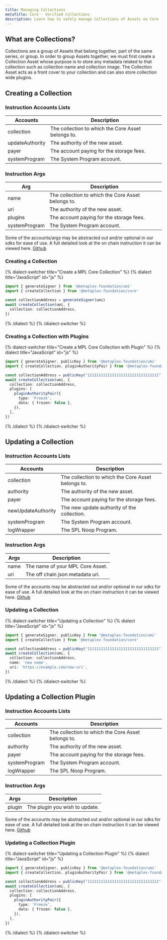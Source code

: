 ```yaml
---
title: Managing Collections
metaTitle: Core - Verified Collections
description: Learn how to safely manage Collections of Assets on Core
---
```


## What are Collections?

Collections are a group of Assets that belong together, part of the same series, or group. In order to group Assets together, we must first create a Collection Asset whose purpose is to store any metadata related to that collection such as collection name and collection image. The Collection Asset acts as a front cover to your collection and can also store collection wide plugins. 

## Creating a Collection

### Instruction Accounts Lists

| Accounts        | Description                                        |
| --------------- | -------------------------------------------------- |
| collection      | The collection to which the Core Asset belongs to. |
| updateAuthority | The authority of the new asset.                    |
| payer           | The account paying for the storage fees.           |
| systemProgram   | The System Program account.                        |

### Instruction Args

| Arg           | Description                                        |
| ------------- | -------------------------------------------------- |
| name          | The collection to which the Core Asset belongs to. |
| uri           | The authority of the new asset.                    |
| plugins       | The account paying for the storage fees.           |
| systemProgram | The System Program account.                        |

Some of the accounts/args may be abstracted out and/or optional in our sdks for ease of use.
A full detailed look at the on chain instruction it can be viewed here. [Github](https://github.com) <!-- TODO -->

### Creating a Collection

{% dialect-switcher title="Create a MPL Core Collection" %}
{% dialect title="JavaScript" id="js" %}

```ts
import { generateSigner } from '@metaplex-foundation/umi'
import { createCollection } from '@metaplex-foundation/core'

const collectionAddress = generateSigner(umi)
await createCollection(umi, {
  collection: collectionAddress,
})
```

{% /dialect %}
{% /dialect-switcher %}

### Creating a Collection with Plugins


{% dialect-switcher title="Create a MPL Core Collection with Plugin" %}
{% dialect title="JavaScript" id="js" %}

```ts
import { generateSigner, publicKey } from '@metaplex-foundation/umi'
import { createCollection, pluginAuthorityPair } from '@metaplex-foundation/core'

const collectionAddress = publicKey("11111111111111111111111111111111") // Replace this with your collection address! 
await createCollection(umi, {
  collection: collectionAddress,
  plugins: [
    pluginAuthorityPair({
      type: 'Freeze',
      data: { frozen: false },
    }),
  ],
})
```

{% /dialect %}
{% /dialect-switcher %}

## Updating a Collection

### Instruction Accounts Lists

| Accounts           | Description                                        |
| ------------------ | -------------------------------------------------- |
| collection         | The collection to which the Core Asset belongs to. |
| authority          | The authority of the new asset.                    |
| payer              | The account paying for the storage fees.           |
| newUpdateAuthority | The new update authority of the collection.        |
| systemProgram      | The System Program account.                        |
| logWrapper         | The SPL Noop Program.                              |

### Instruction Args

| Args | Description                      |
| ---- | -------------------------------- |
| name | The name of your MPL Core Asset. |
| uri  | The off chain json metadata uri. |

Some of the accounts may be abstracted out and/or optional in our sdks for ease of use.
A full detailed look at the on chain instruction it can be viewed here. [Github](https://github.com)

### Updating a Collection

{% dialect-switcher title="Updating a Collection" %}
{% dialect title="JavaScript" id="js" %}

```ts
import { generateSigner, publicKey } from '@metaplex-foundation/umi'
import { createCollection } from '@metaplex-foundation/core'

const collectionAddress = publicKey("11111111111111111111111111111111") // Replace this with your collection address! 
await createCollection(umi, {
  collection: collectionAddress,
  name: 'new name',
  uri: 'https://example.com/new-uri',
})
```

{% /dialect %}
{% /dialect-switcher %}

## Updating a Collection Plugin

### Instruction Accounts Lists

| Accounts      | Description                                        |
| ------------- | -------------------------------------------------- |
| collection    | The collection to which the Core Asset belongs to. |
| authority     | The authority of the new asset.                    |
| payer         | The account paying for the storage fees.           |
| systemProgram | The System Program account.                        |
| logWrapper    | The SPL Noop Program.                              |

### Instruction Args

| Args   | Description                    |
| ------ | ------------------------------ |
| plugin | The plugin you wish to update. |

Some of the accounts may be abstracted out and/or optional in our sdks for ease of use.
A full detailed look at the on chain instruction it can be viewed here. [Github](https://github.com)

### Updating a Collection Plugin

{% dialect-switcher title="Updating a Collection Plugin" %}
{% dialect title="JavaScript" id="js" %}

```ts
import { generateSigner, publicKey } from '@metaplex-foundation/umi'
import { createCollection, pluginAuthorityPair } from '@metaplex-foundation/core'

const collectionAddress = publicKey("11111111111111111111111111111111") // Replace this with your collection address! 
await createCollection(umi, {
  collection: collectionAddress,
  plugins: [
    pluginAuthorityPair({
      type: 'Freeze',
      data: { frozen: false },
    }),
  ],
})
```

{% /dialect %}
{% /dialect-switcher %}
